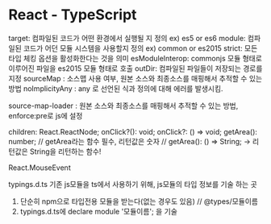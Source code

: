 # React - TypeScript

target: 컴파일된 코드가 어떤 환경에서 실행될 지 정의 ex) es5 or es6
module: 컴파일된 코드가 어던 모듈 시스템을 사용할지 정의 ex) common or es2015
strict: 모든 타입 체킹 옵션을 활성화한다는 것을 의미
esModuleInterop: commonjs 모듈 형태로 이루어진 파일을 es2015 모듈 형태로 호출
outDir: 컴파일된 파일들이 저장되는 경로를 지정
sourceMap : 소스맵 사용 여부, 원본 소스와 최종소스를 매핑해서 추적할 수 있는 방법
noImplicityAny : any 로 선언된 식과 정의에 대해 에러를 발생시킴.

source-map-loader : 원본 소스와 최종소스를 매핑해서 추적할 수 있는 방법, enforce:pre로 js에 설정

children: React.ReactNode;
onClick?(): void;
onClick?: () => void;
getArea(): number; // getArea라는 함수 필수, 리턴값은 숫자
// getArea(): () => String; -> 리턴값은 String을 리턴하는 함수!

React.MouseEvent<HTMLButtonElement>

typings.d.ts
기존 js모듈을 ts에서 사용하기 위해, js모듈의 타입 정보를 기술 하는 곳

1. 단순히 npm으로 타입전용 모듈을 받는다(없는 경우도 있음) // @types/모듈이름
2. typings.d.ts에 declare module '모듈이름'; 을 기술
